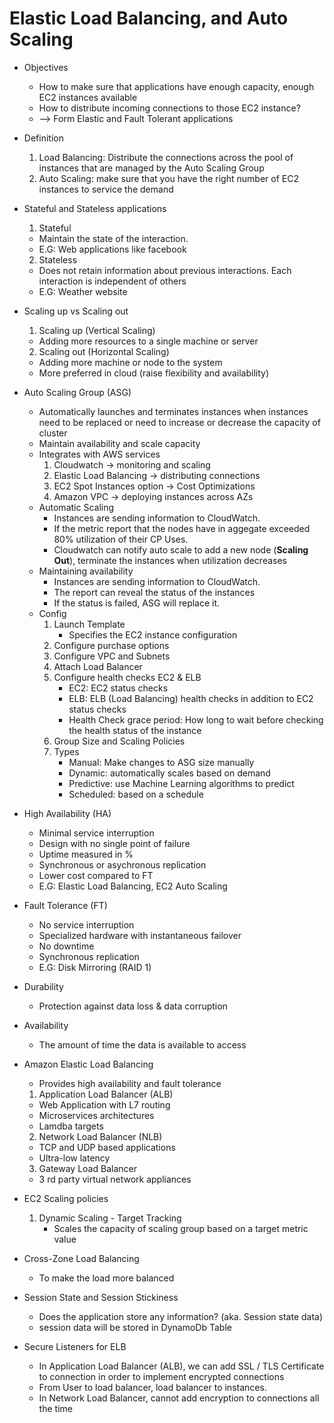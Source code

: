 # Elastic Load Balancing, and Auto Scaling

* Objectives
  * How to make sure that applications have enough capacity, enough EC2 instances available
  * How to distribute incoming connections to those EC2 instance?
  * --> Form Elastic and Fault Tolerant applications


* Definition
  1. Load Balancing: Distribute the connections across the pool of instances that are managed by the Auto Scaling Group
  2. Auto Scaling: make sure that you have the right number of EC2 instances to service the demand


* Stateful and Stateless applications
  1. Stateful
    * Maintain the state of the interaction. 
    * E.G: Web applications like facebook
  2. Stateless
    * Does not retain information about previous interactions. Each interaction is independent of others
    * E.G: Weather website

* Scaling up vs Scaling out
  1. Scaling up (Vertical Scaling)
    * Adding more resources to a single machine or server 
  2. Scaling out (Horizontal Scaling)
    * Adding more machine or node to the system
    * More preferred in cloud (raise flexibility and availability)

* Auto Scaling Group (ASG)
    * Automatically launches and terminates instances when instances need to be replaced or need to increase or decrease the capacity of cluster
    * Maintain availability and scale capacity
    * Integrates with AWS services
        1. Cloudwatch -> monitoring and scaling
        2. Elastic Load Balancing -> distributing connections
        3. EC2 Spot Instances option -> Cost Optimizations
        4. Amazon VPC -> deploying instances across AZs
    * Automatic Scaling
        * Instances are sending information to CloudWatch.
        * If the metric report that the nodes have in aggegate exceeded 80% utilization of their CP Uses.
        * Cloudwatch can notify auto scale to add a new node (**Scaling Out**), terminate the instances when utilization decreases
    * Maintaining availability
        * Instances are sending information to CloudWatch.
        * The report can reveal the status of the instances
        * If the status is failed, ASG will replace it.
    * Config
        1. Launch Template 
            * Specifies the EC2 instance configuration
        2. Configure purchase options
        3. Configure VPC and Subnets
        4. Attach Load Balancer
        5. Configure health checks EC2 & ELB
           * EC2: EC2 status checks
           * ELB: ELB (Load Balancing) health checks in addition to EC2 status checks
           * Health Check grace period: How long to wait before checking the health status of the instance
        6. Group Size and Scaling Policies
        7. Types
           * Manual: Make changes to ASG size manually
           * Dynamic: automatically scales based on demand 
           * Predictive: use Machine Learning algorithms to predict
           * Scheduled: based on a schedule

* High Availability (HA)
  * Minimal service interruption
  * Design with no single point of failure
  * Uptime measured in %
  * Synchronous or asychronous replication
  * Lower cost compared to FT
  * E.G: Elastic Load Balancing, EC2 Auto Scaling

* Fault Tolerance (FT)
  * No service interruption
  * Specialized hardware with instantaneous failover
  * No downtime
  * Synchronous replication
  * E.G: Disk Mirroring (RAID 1)

* Durability
  * Protection against data loss & data corruption
* Availability
  * The amount of time the data is available to access


* Amazon Elastic Load Balancing
  * Provides high availability and fault tolerance
  1. Application Load Balancer (ALB)
    * Web Application with L7 routing
    * Microservices architectures
    * Lamdba targets
  2. Network Load Balancer (NLB)
    * TCP and UDP based applications
    * Ultra-low latency
  3. Gateway Load Balancer
    * 3 rd party virtual network appliances

* EC2 Scaling policies
    1. Dynamic Scaling - Target Tracking
       * Scales the capacity of scaling group based on a target metric value 


* Cross-Zone Load Balancing
  * To make the load more balanced

* Session State and Session Stickiness
  * Does the application store any information? (aka. Session state data)
  * session data will be stored in DynamoDb Table

* Secure Listeners for ELB
  * In Application Load Balancer (ALB), we can add SSL / TLS Certificate to connection in order to implement encrypted connections
  * From User to load balancer, load balancer to instances.
  * In Network Load Balancer, cannot add encryption to connections all the time